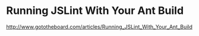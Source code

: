 <!--
id: 847080329
link: http://kevinisom.info/post/847080329/running-jslint-with-your-ant-build
slug: running-jslint-with-your-ant-build
date: Fri Jul 23 2010 11:38:29 GMT+1200 (NZST)
raw: {"blog_name":"kevinisom","id":847080329,"post_url":"http://kevinisom.info/post/847080329/running-jslint-with-your-ant-build","slug":"running-jslint-with-your-ant-build","type":"link","date":"2010-07-22 23:38:29 GMT","timestamp":1279841909,"state":"published","format":"html","reblog_key":"DC1dFXVw","tags":[],"short_url":"http://tmblr.co/Zw68YyoVMk9","highlighted":[],"feed_item":"http://www.gototheboard.com/articles/Running_JSLint_With_Your_Ant_Build","from_feed_id":"650234","note_count":0,"title":"Running JSLint With Your Ant Build","url":"http://www.gototheboard.com/articles/Running_JSLint_With_Your_Ant_Build","description":""}
publish: 2010-07-023
tags: 
title: Running JSLint With Your Ant Build
-->


Running JSLint With Your Ant Build
==================================

<http://www.gototheboard.com/articles/Running_JSLint_With_Your_Ant_Build>

